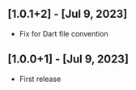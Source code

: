 ## [1.0.1+2] - [Jul 9, 2023]
* Fix for Dart file convention
## [1.0.0+1] - [Jul 9, 2023]
* First release